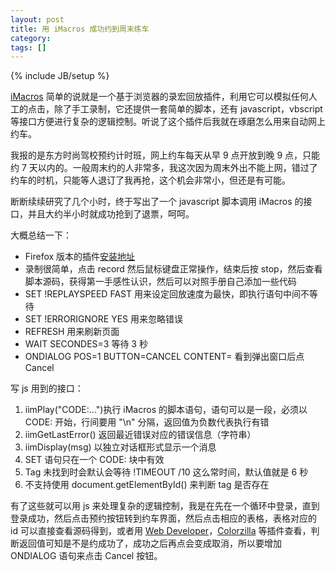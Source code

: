 ```yaml
---
layout: post
title: 用 iMacros 成功约到周末练车
category:
tags: []
---
```

{% include JB/setup %}

<p>
<a href="http://wiki.imacros.net">iMacros</a> 简单的说就是一个基于浏览器的录宏回放插件，利用它可以模拟任何人工的点击，除了手工录制，它还提供一套简单的脚本，还有 javascript，vbscript 等接口方便进行复杂的逻辑控制。听说了这个插件后我就在琢磨怎么用来自动网上约车。
</p>



<p>
我报的是东方时尚驾校预约计时班，网上约车每天从早 9 点开放到晚 9 点，只能约 7 天以内的。一般周末约的人非常多，我这次因为周末外出不能上网，错过了约车的时机，只能等人退订了我再抢，这个机会非常小，但还是有可能。
</p>



<p>
断断续续研究了几个小时，终于写出了一个 javascript 脚本调用 iMacros 的接口，并且大约半小时就成功抢到了退票，呵呵。
</p>



<p>
大概总结一下：
</p>



<ul>

<li>Firefox 版本的插件<a href="https://addons.mozilla.org/en-US/firefox/addon/3863">安装地址</a></li>

<li>录制很简单，点击 record 然后鼠标键盘正常操作，结束后按 stop，然后查看脚本源码，获得第一手感性认识，然后可以对照手册自己添加一些代码</li>
<li>SET !REPLAYSPEED FAST 用来设定回放速度为最快，即执行语句中间不等待</li>
<li>SET !ERRORIGNORE YES 用来忽略错误</li>
<li>REFRESH 用来刷新页面</li>
<li>WAIT SECONDES=3 等待 3 秒</li>
<li>ONDIALOG POS=1 BUTTON=CANCEL CONTENT= 看到弹出窗口后点 Cancel</li>

</ul>



<p>
写 js 用到的接口：
</p>



<ol>

<li>iimPlay("CODE:...")执行 iMacros 的脚本语句，语句可以是一段，必须以 CODE: 开始，行间要用 "\n" 分隔，返回值为负数代表执行有错</li>
<li>iimGetLastError() 返回最近错误对应的错误信息（字符串）</li>
<li>iimDisplay(msg) 以独立对话框形式显示一个消息</li>
<li>SET 语句只在一个 CODE: 块中有效</li>
<li>Tag 未找到时会默认会等待 !TIMEOUT /10 这么常时间，默认值就是 6 秒</li>
<li>不支持使用 document.getElementById() 来判断 tag 是否存在</li>

</ol>



<p>
有了这些就可以用 js 来处理复杂的逻辑控制，我是在先在一个循环中登录，直到登录成功，然后点击预约按钮转到约车界面，然后点击相应的表格，表格对应的 id 可以直接查看源码得到，或者用 <a href="https://addons.mozilla.org/en-US/firefox/addon/60">Web Developer</a>，<a href="https://addons.mozilla.org/firefox/addon/271">Colorzilla</a> 等插件查看，判断返回值可知是不是约成功了，成功之后再点会变成取消，所以要增加 ONDIALOG 语句来点击 Cancel 按钮。
</p>

